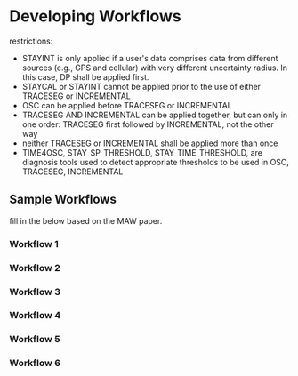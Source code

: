 # Developing Workflows

restrictions:
- STAYINT is only applied if a user's data comprises data from different sources (e.g., GPS and cellular) with very different uncertainty radius. In this case, DP shall be applied first. 
- STAYCAL or STAYINT cannot be applied prior to the use of either TRACESEG or INCREMENTAL
- OSC can be applied before TRACESEG or INCREMENTAL
- TRACESEG AND INCREMENTAL can be applied together, but can only in one order: TRACESEG first followed by INCREMENTAL, not the other way
- neither TRACESEG or INCREMENTAL shall be applied more than once
- TIME4OSC, STAY_SP_THRESHOLD, STAY_TIME_THRESHOLD, are diagnosis tools used to detect appropriate thresholds to be used in OSC, TRACESEG, INCREMENTAL

## Sample Workflows

fill in the below based on the MAW paper. 

### Workflow 1
### Workflow 2
### Workflow 3
### Workflow 4
### Workflow 5
### Workflow 6